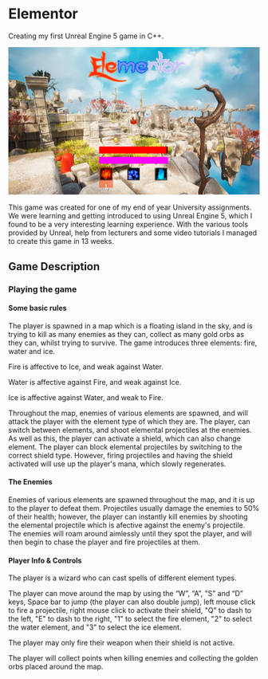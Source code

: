 # Elementor

Creating my first Unreal Engine 5 game in C++.

![Elementor](https://github.com/WedgeManWik/Elementor-Readme-Website/blob/main/ElementorCover.PNG?raw=true)

This game was created for one of my end of year University assignments. We were learning and getting introduced to using Unreal Engine 5, which I found to be a very interesting learning experience. With the various tools provided by Unreal, help from lecturers and some video tutorials I managed to create this game in 13 weeks.

## Game Description 

### Playing the game

#### Some basic rules
The player is spawned in a map which is a floating island in the sky, and is trying to kill as many enemies as they can, collect as many gold orbs as they can, whilst trying to survive. The game introduces three elements: fire, water and ice. 

Fire is affective to Ice, and weak against Water.

Water is affective against Fire, and weak against Ice.

Ice is affective against Water, and weak to Fire.

Throughout the map, enemies of various elements are spawned, and will attack the player with the element type of which they are. The player, can switch between elements, and shoot elemental projectiles at the enemies. As well as this, the player can activate a shield, which can also change element. The player can block elemental projectiles by switching to the correct shield type. However, firing projectiles and having the shield activated will use up the player's mana, which slowly regenerates. 

#### The Enemies

Enemies of various elements are spawned throughout the map, and it is up to the player to defeat them. Projectiles usually damage the enemies to 50% of their health; however, the player can instantly kill enemies by shooting the elemental projectile which is afective against the enemy's projectile. The enemies will roam around aimlessly until they spot the player, and will then begin to chase the player and fire projectiles at them.

#### Player Info & Controls

The player is a wizard who can cast spells of different element types. 

The player can move around the map by using the “W”, “A”, "S" and “D” keys, Space bar to jump (the player can also double jump), left mouse click to fire a projectile, right mouse click to activate their shield, "Q" to dash to the left, "E" to dash to the right, "1" to select the fire element, "2" to select the water element, and "3" to select the ice element.

The player may only fire their weapon when their shield is not active.

The player will collect points when killing enemies and collecting the golden orbs placed around the map.
